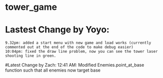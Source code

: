 # tower_game
# Lastest Change by Yoyo:
    9.32pm: added a start menu with new game and load works (currently commented out at the end of the code to make debug easier)
    10:04pm: fixed the draw line problem, now you can see the tower laser shooting line in green. 

#Latest Change by Zach:
    12:41 AM: Modified Enemies.point_at_base function such that all enemies now target base
